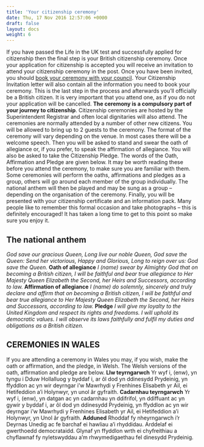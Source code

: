 ```yaml
---
title: 'Your citizenship ceremony'
date: Thu, 17 Nov 2016 12:57:06 +0000
draft: false
layout: docs
weight: 6
---
```


If you have passed the Life in the UK test and successfully applied for citizenship then the final step is your British citizenship ceremony. Once your application for citizenship is accepted you will receive an invitation to attend your citizenship ceremony in the post. Once you have been invited, you should [book your ceremony with your council](https://www.gov.uk/organise-citizenship-ceremony-council). Your Citizenship Invitation letter will also contain all the information you need to book your ceremony. This is the last step in the process and afterwards you’ll officially be a British citizen. It is very important that you attend one, as if you do not your application will be cancelled. **The ceremony is a compulsory part of your journey to citizenship**. Citizenship ceremonies are hosted by the Superintendent Registrar and often local dignitaries will also attend. The ceremonies are normally attended by a number of other new citizens. You will be allowed to bring up to 2 guests to the ceremony. The format of the ceremony will vary depending on the venue. In most cases there will be a welcome speech. Then you will be asked to stand and swear the oath of allegiance or, if you prefer, to speak the affirmation of allegiance. You will also be asked to take the Citizenship Pledge. The words of the Oath, Affirmation and Pledge are given below. It may be worth reading these before you attend the ceremony, to make sure you are familiar with them. Some ceremonies will perform the oaths, affirmations and pledges as a group, others will go around each member of the group individually. The national anthem will then be played and may be sung as a group – depending on the organisation of the ceremony. Finally, you will be presented with your citizenship certificate and an information pack. Many people like to remember this formal occasion and take photographs – this is definitely encouraged! It has taken a long time to get to this point so make sure you enjoy it.

The national anthem
-------------------

_God save our gracious Queen,_ _Long live our noble Queen,_ _God save the Queen:_ _Send her victorious,_ _Happy and Glorious,_ _Long to reign over us:_ _God save the Queen._ **Oath of allegiance** _I (name) swear by Almighty God that on becoming a British citizen, I will be faithful and bear true allegiance to Her Majesty Queen Elizabeth the Second, her Heirs and Successors, according to law._ **Affirmation of allegiance** _I (name) do solemnly, sincerely and truly declare and affirm that on becoming a British citizen, I will be faithful and bear true allegiance to Her Majesty Queen Elizabeth the Second, her Heirs and Successors, according to law._ **Pledge** _I will give my loyalty to the United Kingdom and respect its rights and freedoms. I will uphold its democratic values. I will observe its laws faithfully and fulfil my duties and obligations as a British citizen._

CEREMONIES IN WALES
-------------------

If you are attending a ceremony in Wales you may, if you wish, make the oath or affirmation, and the pledge, in Welsh. The Welsh versions of the oath, affirmation and pledge are below. **Llw teyrngarwch** Yr wyf i, (enw), yn tyngu i Dduw Hollalluog y byddaf i, ar ôl dod yn ddinesydd Prydeinig, yn ffyddlon ac yn wir deyrngar i’w Mawrhydi y Frenhines Elisabeth yr Ail, ei Hetifeddion a’i Holynwyr, yn unol âr gyfraith. **Cadarnhau teyrngarwch** Yr wyf i, (enw), yn datgan ac yn cadarnhau yn ddifrifol, yn ddiffuant ac yn gywir y byddaf i, ar ôl dod yn ddinesydd Prydeinig, yn ffyddlon ac yn wir deyrngar i’w Mawrhydi y Frenhines Elisabeth yr Ail, ei Hetifeddion a’i Holynwyr, yn Unol âr gyfraith. **Adduned** Rhoddaf fy nheyrngarwch i’r Deyrnas Unedig ac fe barchaf ei hawliau a’i rhyddidau. Arddelaf ei gwerthoedd democrataidd. Glynaf yn ffyddlon wrth ei chyfreithiau a chyflawnaf fy nyletswyddau a’m rhwymedigaethau fel dinesydd Prydeinig.